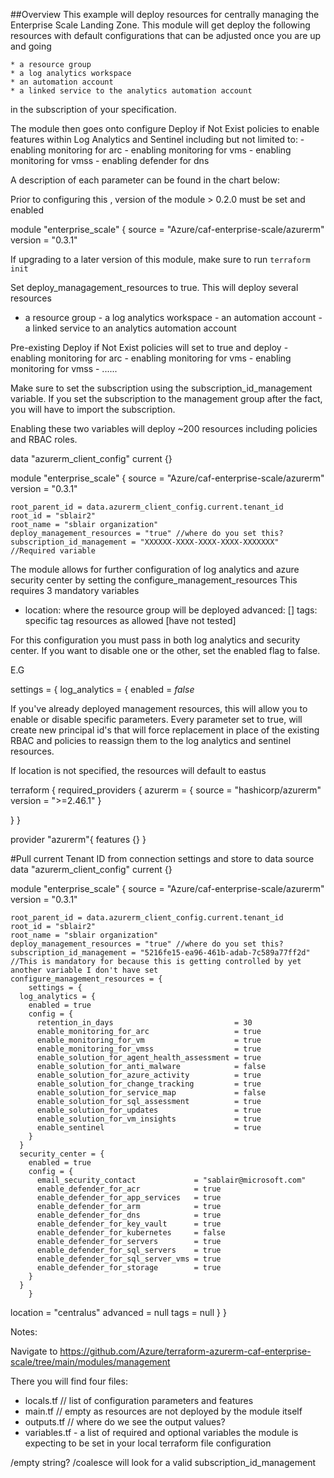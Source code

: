 ##Overview
This example will deploy resources for centrally managing the Enterprise Scale Landing Zone. This module will get deploy the following resources with default configurations that can be adjusted once you are up and going


    * a resource group
    * a log analytics workspace
    * an automation account 
    * a linked service to the analytics automation account

in the subscription of your specification.  

The module then goes onto configure Deploy if Not Exist policies to enable features within Log Analytics and Sentinel including
but not limited to: 
    - enabling monitoring for arc 
    - enabling monitoring for vms
    - enabling monitoring for vmss
    - enabling defender for dns 

A description of each parameter can be found in the chart below:


Prior to configuring this , version of the module > 0.2.0 must be set and enabled 

module "enterprise_scale" {
    source = "Azure/caf-enterprise-scale/azurerm"
    version = "0.3.1"


If upgrading to a later version of this module, make sure to run `terraform init`

Set deploy_managagement_resources to true. This will deploy several resources

   -  a resource group
    - a log analytics workspace
    - an automation account 
    - a linked service to an analytics automation account

Pre-existing Deploy if Not Exist policies will set to true and deploy 
    - enabling monitoring for arc 
    - enabling monitoring for vms
    - enabling monitoring for vmss
    - ......

Make sure to set the subscription using the subscription_id_management variable. If you set the subscription to the management group after the fact, you will have 
to import the subscription. 

Enabling these two variables will deploy ~200 resources including policies and RBAC roles. 

data "azurerm_client_config" current {}

module "enterprise_scale" {
    source = "Azure/caf-enterprise-scale/azurerm"
    version = "0.3.1"

    root_parent_id = data.azurerm_client_config.current.tenant_id
    root_id = "sblair2" 
    root_name = "sblair organization"
    deploy_management_resources = "true" //where do you set this?
    subscription_id_management = "XXXXXX-XXXX-XXXX-XXXX-XXXXXXX" //Required variable

The module allows for further configuration of log analytics and azure security center by setting the configure_management_resources 
This requires 3 mandatory variables 

  - location: where the resource group will be deployed
    advanced:  []
    tags: specific tag resources as allowed [have not tested]

For this configuration you must pass in both log analytics and security center. If you want to disable
one or the other, set the enabled flag to false.

E.G 

settings = {
      log_analytics = {
        enabled = *false*

If you've already deployed management resources, this will allow you to enable or disable specific parameters. 
Every parameter set to true, will create new principal id's that will force replacement in place of the existing 
RBAC and policies to reassign them to the log analytics and sentinel resources.  

If location is not specified, the resources will default to eastus

terraform {
    required_providers {
        azurerm = {
            source = "hashicorp/azurerm"
            version = ">=2.46.1"
        }
   
}
}

provider "azurerm"{
    features {}
}

#Pull current Tenant ID from connection settings and store to data source
data "azurerm_client_config" current {}

module "enterprise_scale" {
    source = "Azure/caf-enterprise-scale/azurerm"
    version = "0.3.1"

    root_parent_id = data.azurerm_client_config.current.tenant_id
    root_id = "sblair2" 
    root_name = "sblair organization"
    deploy_management_resources = "true" //where do you set this?
    subscription_id_management = "5216fe15-ea96-461b-adab-7c589a77ff2d" //This is mandatory for because this is getting controlled by yet another variable I don't have set
    configure_management_resources = {
        settings = {
      log_analytics = {
        enabled = true
        config = {
          retention_in_days                           = 30
          enable_monitoring_for_arc                   = true
          enable_monitoring_for_vm                    = true
          enable_monitoring_for_vmss                  = true
          enable_solution_for_agent_health_assessment = true
          enable_solution_for_anti_malware            = false
          enable_solution_for_azure_activity          = true
          enable_solution_for_change_tracking         = true
          enable_solution_for_service_map             = false
          enable_solution_for_sql_assessment          = true
          enable_solution_for_updates                 = true
          enable_solution_for_vm_insights             = true
          enable_sentinel                             = true
        }
      }
      security_center = {
        enabled = true
        config = {
          email_security_contact             = "sablair@microsoft.com"
          enable_defender_for_acr            = true
          enable_defender_for_app_services   = true
          enable_defender_for_arm            = true
          enable_defender_for_dns            = true
          enable_defender_for_key_vault      = true
          enable_defender_for_kubernetes     = false
          enable_defender_for_servers        = true
          enable_defender_for_sql_servers    = true
          enable_defender_for_sql_server_vms = true
          enable_defender_for_storage        = true
        }
      }
        }
  location = "centralus"
    advanced = null
    tags     = null
}
}


Notes: 

Navigate to https://github.com/Azure/terraform-azurerm-caf-enterprise-scale/tree/main/modules/management

There you will find four files:
 - locals.tf // list of configuration parameters and features
 - main.tf // empty as resources are not deployed by the module itself
 - outputs.tf // where do we see the output values?
 - variables.tf - a list of required and optional variables the module is expecting to be set in your local terraform file configuration

 /empty string?
/coalesce will look for a valid subscription_id_management
